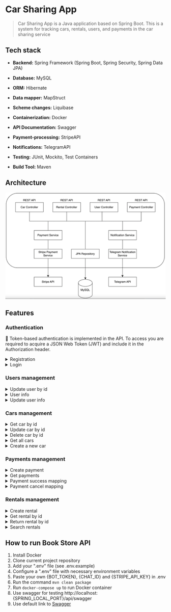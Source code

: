 #  Car Sharing App

> Car Sharing App is a Java application based on Spring Boot. This is a system for tracking cars, 
> rentals, users,  and payments in the car sharing service

##  Tech stack

- **Backend:** Spring Framework (Spring Boot, Spring Security, Spring Data JPA)

- **Database:** MySQL

- **ORM:** Hibernate

- **Data mapper:** MapStruct

- **Scheme changes:** Liquibase

- **Containerization:** Docker

- **API Documentation:** Swagger

- **Payment-processing:** StripeAPI

- **Notifications:** TelegramAPI

- **Testing:** JUnit, Mockito, Test Containers

- **Build Tool:** Maven

## Architecture

![sheme](assets/images/architecture.png)

## Features

### Authentication

🔑 Token-based authentication is implemented in the API. To access you are required to acquire a JSON Web Token (JWT) and include it in the Authorization header.

<details>
  <summary>Registration</summary>

* Endpoint ```/api/auth/registration```
* HTTP Request: POST
* Request Body:
  ``` 
  {
  "email": "string",
  "password": "string",
  "repeatPassword": "string",
  "firstName": "string",
  "lastName": "string"
  }
  ```
* Response: Status Code 200
* Response Body:
  ``` 
  {
  "id": 0,
  "email": "string",
  "firstName": "string",
  "lastName": "string",
  "role": "string"
  }
  ```

</details>

<details>
  <summary>Login</summary>

* Endpoint ```/api/auth/login```
* HTTP Request: POST
* Request Body:
  ``` 
  {
  "email": "string",
  "password": "string"
  }
  ```
* Response: Status Code 200
* Response Body:
  ``` 
  {
  "token": "string"
  }
  ```

</details>

### Users management

<details>
  <summary>Update user by id</summary>

* Endpoint ```/api/users/{userId}/role```
* HTTP Request: PUT
* Response: Status Code 200
* Request Body:
  ```
  {
  "roleName": "MANAGER"
  }
  ```

</details>

<details>
  <summary>User info</summary>

* Endpoint ```/api/users/me```
* HTTP Request: GET
* Response: Status Code 200
* Response Body:
  ```
  {
  "id": 0,
  "email": "string",
  "firstName": "string",
  "lastName": "string",
  "role": "string"
  }
  ```

</details>

<details>
  <summary>Update user info</summary>

* Endpoint ```/api/users/me```
* Request Body:
  ``` 
  {
    "firstName": "string",
    "lastName": "string"
  }
  ```
* HTTP Request: PUT
* Response: Status Code 200
* Response Body:
  ```
  {
    "id": 0,
    "email": "string",
    "firstName": "string",
    "lastName": "string",
    "role": "string"
  }
  ```

</details>


### Cars management

<details>
  <summary>Get car by id</summary>

* Endpoint ```/api/cars/{id}```
* HTTP Request: GET
* Response Body:
  ```
  {
    "id": 0,
    "model": "string",
    "brand": "string",
    "type": "string",
    "inventory": 0,
    "dailyFee": 0
  }
  ```

</details>

<details>
  <summary>Update car by id</summary>

* Endpoint ```/api/cars/{id}```
* HTTP Request: PUT
* Response: Status Code 200
* Response Body:
  ```
  {
    "model": "string",
    "brand": "string",
    "type": "SEDAN",
    "inventory": 0,
    "dailyFee": 0
  }
  ```


</details>

<details>
  <summary>Delete car by id</summary>

* Endpoint ```/api/cars/{id}```
* HTTP Request: DELETE
* Response: Status Code 204


</details>

<details>
  <summary>Get all cars</summary>

* Endpoint ```/api/cars```
* HTTP Request: GET
* Response: Status Code 200
* Response Body:
  ```
  [
    {
      "id": 0,
      "model": "string",
      "brand": "string",
      "type": "string",
      "inventory": 0,
      "dailyFee": 0
    }
  ]
  ```


</details>

<details>
  <summary>Create a new car</summary>

* Endpoint ```/api/cars```
* HTTP Request: POST
* Request Body:
  ```
  {
    "model": "string",
    "brand": "string",
    "type": "SEDAN",
    "inventory": 0,
    "dailyFee": 0
  }
  ```
* Response Body
* Response: Status Code 201
  ```
  {
    "id": 0,
    "model": "string",
    "brand": "string",
    "type": "string",
    "inventory": 0,
    "dailyFee": 0
  }
  ```

</details>

### Payments management

<details>
  <summary>Create payment</summary>

* Endpoint ```/api/payments```
* HTTP Request: POST
* Request Body:
  ```
  {
    "rentalId": 0,
    "paymentType": "PAYMENT"
  }
  ```
* Response Status Code 201
* Response Body:
  ```
  {
    "id": 0,
    "sessionUrl": "string",
    "sessionId": "string",
    "status": "PENDING",
    "type": "PAYMENT",
    "amountToPay": 0,
    "rentalId": 0
  }
  ```

</details>

<details>
  <summary>Get payments</summary>

* Endpoint ```/api/payments```
* HTTP Request: GET
* Response Body:
  ```
  [
    {
      "id": 0,
      "sessionUrl": "string",
      "sessionId": "string",
      "status": "PENDING",
      "type": "PAYMENT",
      "amountToPay": 0,
      "rentalId": 0
    }
  ]
  ```

</details>

<details>
  <summary>Payment success mapping</summary>

* Endpoint ```/api/payments/success```
* HTTP Request: GET
* Response Body:
  ```
  {
    "message": "string"
  }
  ```

</details>

<details>
  <summary>Payment cancel mapping</summary>

* Endpoint ```/api/payments/cancel```
* HTTP Request: GET
* Response Body:
  ```
  {
    "message": "string",
    "sessionUrl": "string"
  }
  ```

</details>

### Rentals management

<details>
  <summary>Create rental</summary>

* Endpoint ```/api/rentals```
* HTTP Request: POST
* Request Body:
  ```
  {
    "carId": 0,
    "returnDate": "2024-05-20"
  }
  ```
* Response Status Code 201
* Response Body:
  ```
  {
    "id": 0,
    "rentalDate": "2024-05-20",
    "returnDate": "2024-05-20",
    "actualReturnDate": "2024-05-20",
    "car": {
      "id": 0,
      "model": "string",
      "brand": "string",
      "type": "string",
      "inventory": 0,
      "dailyFee": 0
    }
  }
  ```

</details>

<details>
  <summary>Get rental by id</summary>

* Endpoint ```/api/rentals/{id}```
* HTTP Request: GET
* Response Body:
  ```
  {
    "id": 0,
    "rentalDate": "2024-05-20",
    "returnDate": "2024-05-20",
    "actualReturnDate": "2024-05-20",
    "car": {
      "id": 0,
      "model": "string",
      "brand": "string",
      "type": "string",
      "inventory": 0,
      "dailyFee": 0
    }
  }
  ```

</details>

<details>
  <summary>Return rental by id</summary>

* Endpoint ```/api/rentals/{id}/return```
* HTTP Request: GET
* Response Body:
  ```
  {
    "id": 0,
    "rentalDate": "2024-05-20",
    "returnDate": "2024-05-20",
    "actualReturnDate": "2024-05-20",
    "car": {
      "id": 0,
      "model": "string",
      "brand": "string",
      "type": "string",
      "inventory": 0,
      "dailyFee": 0
    }
  }
  ```

</details>

<details>
  <summary>Search rentals</summary>

* Endpoint ```/api/rentals/?user_id=&is_active=```
* HTTP Request: GET
* Request Body:
  ```
  {
    "user_id": "string",
    "is_active": "string"
  }
  ```
* Response Status Code 200
* Response Body:
  ```
  [
    {
      "id": 0,
      "rentalDate": "2024-05-20",
      "returnDate": "2024-05-20",
      "actualReturnDate": "2024-05-20",
      "car": {
        "id": 0,
        "model": "string",
        "brand": "string",
        "type": "string",
        "inventory": 0,
        "dailyFee": 0
      }
    }
  ]
  ```

</details>

##  How to run Book Store API

1) Install Docker
2) Clone current project repository
3) Add your ".env" file (see .env.example)
4) Configure a ".env" file with necessary environment variables 
5) Paste your own {BOT_TOKEN}, {CHAT_ID} and {STRIPE_API_KEY} in .env
6) Run the command ```mvn clean package```
7) Run ```docker-compose up``` to run Docker container
8) Use swagger for testing http://localhost:{SPRING_LOCAL_PORT}/api/swagger
9) Use default link to [Swagger](http://localhost:8081/api/swagger) 
